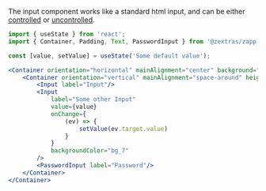 The input component works like a standard html input, and can be either [controlled](https://reactjs.org/docs/forms.html#controlled-components) or [uncontrolled](https://reactjs.org/docs/uncontrolled-components.html).
```jsx
import { useState } from 'react';
import { Container, Padding, Text, PasswordInput } from '@zextras/zapp-ui';

const [value, setValue] = useState('Some default value');

<Container orientation="horizontal" mainAlignment="center" background="bg_9" height="fill" width="fill">
    <Container orientation="vertical" mainAlignment="space-around" height="300px" width="50%">
        <Input label="Input"/>
        <Input
            label="Some other Input"
            value={value}
            onChange={
                (ev) => {
                    setValue(ev.target.value)
                }
            }  
            backgroundColor="bg_7"
        />        
        <PasswordInput label="Password"/>
    </Container>    
</Container>
```